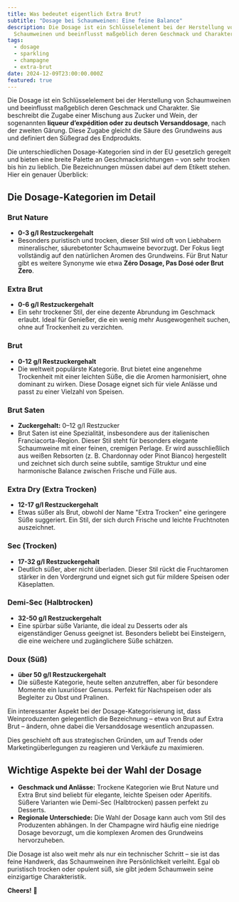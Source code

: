 ```yaml
---
title: Was bedeutet eigentlich Extra Brut?
subtitle: "Dosage bei Schaumweinen: Eine feine Balance"
description: Die Dosage ist ein Schlüsselelement bei der Herstellung von
  Schaumweinen und beeinflusst maßgeblich deren Geschmack und Charakter.
tags:
  - dosage
  - sparkling
  - champagne
  - extra-brut
date: 2024-12-09T23:00:00.000Z
featured: true
---
```


Die Dosage ist ein Schlüsselelement bei der Herstellung von Schaumweinen und beeinflusst maßgeblich deren Geschmack und Charakter. Sie beschreibt die Zugabe einer Mischung aus Zucker und Wein, der sogenannten **liqueur d’expédition oder zu deutsch Versanddosage**, nach der zweiten Gärung. Diese Zugabe gleicht die Säure des Grundweins aus und definiert den Süßegrad des Endprodukts.

Die unterschiedlichen Dosage-Kategorien sind in der EU gesetzlich geregelt und bieten eine breite Palette an Geschmacksrichtungen – von sehr trocken bis hin zu lieblich. Die Bezeichnungen müssen dabei auf dem Etikett stehen. Hier ein genauer Überblick:

## **Die Dosage-Kategorien im Detail**

### **Brut Nature**

- **0-3 g/l Restzuckergehalt**
- Besonders puristisch und trocken, dieser Stil wird oft von Liebhabern mineralischer, säurebetonter Schaumweine bevorzugt. Der Fokus liegt vollständig auf den natürlichen Aromen des Grundweins. Für Brut Natur gibt es weitere Synonyme wie etwa **Zéro Dosage, Pas Dosé oder Brut Zero**.

### **Extra Brut**

- **0-6 g/l Restzuckergehalt**
- Ein sehr trockener Stil, der eine dezente Abrundung im Geschmack erlaubt. Ideal für Genießer, die ein wenig mehr Ausgewogenheit suchen, ohne auf Trockenheit zu verzichten.

### **Brut**

- **0-12 g/l Restzuckergehalt**
- Die weltweit populärste Kategorie. Brut bietet eine angenehme Trockenheit mit einer leichten Süße, die die Aromen harmonisiert, ohne dominant zu wirken. Diese Dosage eignet sich für viele Anlässe und passt zu einer Vielzahl von Speisen.

### Brut Saten

- **Zuckergehalt:** 0–12 g/l Restzucker
- Brut Saten ist eine Spezialität, insbesondere aus der italienischen Franciacorta-Region. Dieser Stil steht für besonders elegante Schaumweine mit einer feinen, cremigen Perlage. Er wird ausschließlich aus weißen Rebsorten (z. B. Chardonnay oder Pinot Bianco) hergestellt und zeichnet sich durch seine subtile, samtige Struktur und eine harmonische Balance zwischen Frische und Fülle aus.

### **Extra Dry (Extra Trocken)**

- **12-17 g/l Restzuckergehalt**
- Etwas süßer als Brut, obwohl der Name "Extra Trocken" eine geringere Süße suggeriert. Ein Stil, der sich durch Frische und leichte Fruchtnoten auszeichnet.

### **Sec (Trocken)**

- **17-32 g/l Restzuckergehalt**
- Deutlich süßer, aber nicht überladen. Dieser Stil rückt die Fruchtaromen stärker in den Vordergrund und eignet sich gut für mildere Speisen oder Käseplatten.

### **Demi-Sec (Halbtrocken)**

- **32-50 g/l Restzuckergehalt**
- Eine spürbar süße Variante, die ideal zu Desserts oder als eigenständiger Genuss geeignet ist. Besonders beliebt bei Einsteigern, die eine weichere und zugänglichere Süße schätzen.

### **Doux (Süß)**

- **über 50 g/l Restzuckergehalt**
- Die süßeste Kategorie, heute selten anzutreffen, aber für besondere Momente ein luxuriöser Genuss. Perfekt für Nachspeisen oder als Begleiter zu Obst und Pralinen.

Ein interessanter Aspekt bei der Dosage-Kategorisierung ist, dass Weinproduzenten gelegentlich die Bezeichnung – etwa von Brut auf Extra Brut – ändern, ohne dabei die Versanddosage wesentlich anzupassen.

Dies geschieht oft aus strategischen Gründen, um auf Trends oder Marketingüberlegungen zu reagieren und Verkäufe zu maximieren.

## **Wichtige Aspekte bei der Wahl der Dosage**

- **Geschmack und Anlässe:** Trockene Kategorien wie Brut Nature und Extra Brut sind beliebt für elegante, leichte Speisen oder Aperitifs. Süßere Varianten wie Demi-Sec (Halbtrocken) passen perfekt zu Desserts.
- **Regionale Unterschiede:** Die Wahl der Dosage kann auch vom Stil des Produzenten abhängen. In der Champagne wird häufig eine niedrige Dosage bevorzugt, um die komplexen Aromen des Grundweins hervorzuheben.

Die Dosage ist also weit mehr als nur ein technischer Schritt – sie ist das feine Handwerk, das Schaumweinen ihre Persönlichkeit verleiht. Egal ob puristisch trocken oder opulent süß, sie gibt jedem Schaumwein seine einzigartige Charakteristik.

**Cheers!** 🍷

